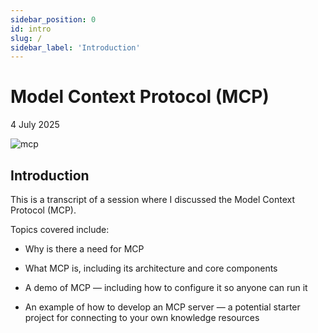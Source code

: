 ```yaml
---
sidebar_position: 0
id: intro
slug: /
sidebar_label: 'Introduction'
---
```


# Model Context Protocol (MCP)

4 July 2025

![mcp](https://markharrison.io/assets/images/agenticai-68e9547c129a7fda7e133685dfdd8afd.png)

## Introduction

This is a transcript of a session where I discussed the Model Context Protocol (MCP).

Topics covered include:

- Why is there a need for MCP

- What MCP is, including its architecture and core components

- A demo of MCP — including how to configure it so anyone can run it

- An example of how to develop an MCP server — a potential starter project for connecting to your own knowledge resources

